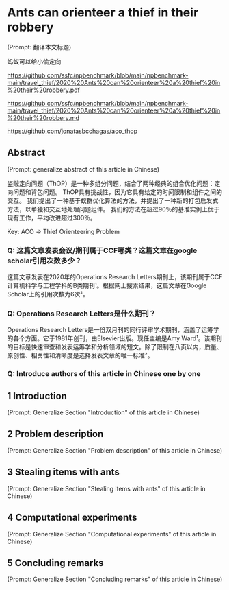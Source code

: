 # Ants can orienteer a thief in their robbery

(Prompt: 翻译本文标题)

蚂蚁可以给小偷定向

https://github.com/ssfc/npbenchmark/blob/main/npbenchmark-main/travel_thief/2020%20Ants%20can%20orienteer%20a%20thief%20in%20their%20robbery.pdf

https://github.com/ssfc/npbenchmark/blob/main/npbenchmark-main/travel_thief/2020%20Ants%20can%20orienteer%20a%20thief%20in%20their%20robbery.md

https://github.com/jonatasbcchagas/aco_thop

## Abstract

(Prompt: generalize abstract of this article in Chinese)

盗贼定向问题（ThOP）是一种多组分问题，结合了两种经典的组合优化问题：定向问题和背包问题。 ThOP具有挑战性，因为它具有给定的时间限制和组件之间的交互。 我们提出了一种基于蚁群优化算法的方法，并提出了一种新的打包启发式方法，以单独和交互地处理问题组件。 我们的方法在超过90％的基准实例上优于现有工作，平均改进超过300％。

Key: ACO => Thief Orienteering Problem

### Q: 这篇文章发表会议/期刊属于CCF哪类？这篇文章在google scholar引用次数多少？

这篇文章发表在2020年的Operations Research Letters期刊上，该期刊属于CCF计算机科学与工程学科的B类期刊¹。根据网上搜索结果，这篇文章在Google Scholar上的引用次数为6次²。

### Q: Operations Research Letters是什么期刊？

Operations Research Letters是一份双月刊的同行评审学术期刊，涵盖了运筹学的各个方面。它于1981年创刊，由Elsevier出版。现任主编是Amy Ward¹。该期刊的目标是快速审查和发表运筹学和分析领域的短文。除了限制在八页以内，质量、原创性、相关性和清晰度是选择发表文章的唯一标准²。

### Q: Introduce authors of this article in Chinese one by one

## 1 Introduction

(Prompt: Generalize Section "Introduction" of this article in Chinese)

## 2 Problem description

(Prompt: Generalize Section "Problem description" of this article in Chinese)

## 3 Stealing items with ants

(Prompt: Generalize Section "Stealing items with ants" of this article in Chinese)

## 4 Computational experiments

(Prompt: Generalize Section "Computational experiments" of this article in Chinese)

## 5 Concluding remarks

(Prompt: Generalize Section "Concluding remarks" of this article in Chinese)